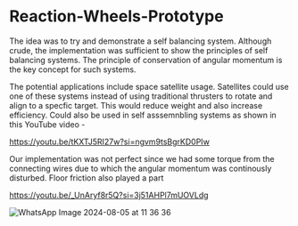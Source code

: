 # Reaction-Wheels-Prototype

The idea was to try and demonstrate a self balancing system. Although crude, the implementation was sufficient to show the principles of self balancing systems. The principle of conservation of angular momentum is the key concept for such systems. 

The potential applications include space satellite usage. Satellites could use one of these systems instead of using traditional thrusters to rotate and align to a specfic target. This would reduce weight and also increase efficiency. Could also be used in self asssemnbling systems as shown in this YouTube video - 

https://youtu.be/tKXTJ5RI27w?si=ngvm9tsBgrKD0PIw

Our implementation was not perfect since we had some torque from the connecting wires due to which the angular momentum was continously disturbed. Floor friction also played a part

https://youtu.be/_UnAryf8r5Q?si=3j51AHPl7mUOVLdg


![WhatsApp Image 2024-08-05 at 11 36 36](https://github.com/user-attachments/assets/e5742331-04ea-49d5-8251-aacbab311e21)
